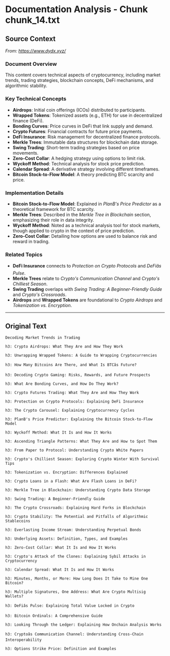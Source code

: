 # Documentation Analysis - Chunk chunk_14.txt

## Source Context
*From: https://www.dydx.xyz/*

### Document Overview  
This content covers technical aspects of cryptocurrency, including market trends, trading strategies, blockchain concepts, DeFi mechanisms, and algorithmic stability.  

### Key Technical Concepts  
- **Airdrops**: Initial coin offerings (ICOs) distributed to participants.  
- **Wrapped Tokens**: Tokenized assets (e.g., ETH) for use in decentralized finance (DeFi).  
- **Bonding Curves**: Price curves in DeFi that link supply and demand.  
- **Crypto Futures**: Financial contracts for future price payments.  
- **DeFi Insurance**: Risk management for decentralized finance protocols.  
- **Merkle Trees**: Immutable data structures for blockchain data storage.  
- **Swing Trading**: Short-term trading strategies based on price movements.  
- **Zero-Cost Collar**: A hedging strategy using options to limit risk.  
- **Wyckoff Method**: Technical analysis for stock price prediction.  
- **Calendar Spread**: A derivative strategy involving different timeframes.  
- **Bitcoin Stock-to-Flow Model**: A theory predicting BTC scarcity and price.  

### Implementation Details  
- **Bitcoin Stock-to-Flow Model**: Explained in *PlanB's Price Predictor* as a theoretical framework for BTC scarcity.  
- **Merkle Trees**: Described in the *Merkle Tree in Blockchain* section, emphasizing their role in data integrity.  
- **Wyckoff Method**: Noted as a technical analysis tool for stock markets, though applied to crypto in the context of price prediction.  
- **Zero-Cost Collar**: Detailing how options are used to balance risk and reward in trading.  

### Related Topics  
- **DeFi Insurance** connects to *Protection on Crypto Protocols* and *DeFiâs Pulse*.  
- **Merkle Trees** relate to *Crypto's Communication Channel* and *Crypto's Chilliest Season*.  
- **Swing Trading** overlaps with *Swing Trading: A Beginner-Friendly Guide* and *Crypto's Crossroads*.  
- **Airdrops** and **Wrapped Tokens** are foundational to *Crypto Airdrops* and *Tokenization vs. Encryption*.

---

## Original Text
```
Decoding Market Trends in Trading

h3: Crypto Airdrops: What They Are and How They Work

h3: Unwrapping Wrapped Tokens: A Guide to Wrapping Cryptocurrencies

h3: How Many Bitcoins Are There, and What Is BTCâs Future?

h3: Decoding Crypto Gaming: Risks, Rewards, and Future Prospects

h3: What Are Bonding Curves, and How Do They Work?

h3: Crypto Futures Trading: What They Are and How They Work

h3: Protection on Crypto Protocols: Explaining DeFi Insurance

h3: The Crypto Carousel: Explaining Cryptocurrency Cycles

h3: PlanB's Price Predictor: Explaining the Bitcoin Stock-to-Flow Model

h3: Wyckoff Method: What It Is and How It Works

h3: Ascending Triangle Patterns: What They Are and How to Spot Them

h3: From Paper to Protocol: Understanding Crypto White Papers

h3: Crypto's Chilliest Season: Exploring Crypto Winter With Survival Tips

h3: Tokenization vs. Encryption: Differences Explained

h3: Crypto Loans in a Flash: What Are Flash Loans in DeFi?

h3: Merkle Tree in Blockchain: Understanding Crypto Data Storage

h3: Swing Trading: A Beginner-Friendly Guide

h3: The Crypto Crossroads: Explaining Hard Forks in Blockchain

h3: Crypto Stability: The Potential and Pitfalls of Algorithmic Stablecoins

h3: Everlasting Income Stream: Understanding Perpetual Bonds

h3: Underlying Assets: Definition, Types, and Examples

h3: Zero-Cost Collar: What It Is and How It Works

h3: Crypto's Attack of the Clones: Explaining Sybil Attacks in Cryptocurrency

h3: Calendar Spread: What It Is and How It Works

h3: Minutes, Months, or More: How Long Does It Take to Mine One Bitcoin?

h3: Multiple Signatures, One Address: What Are Crypto Multisig Wallets?

h3: DeFiâs Pulse: Explaining Total Value Locked in Crypto

h3: Bitcoin Ordinals: A Comprehensive Guide

h3: Looking Through the Ledger: Explaining How Onchain Analysis Works

h3: Cryptoâs Communication Channel: Understanding Cross-Chain Interoperability

h3: Options Strike Price: Definition and Examples

```